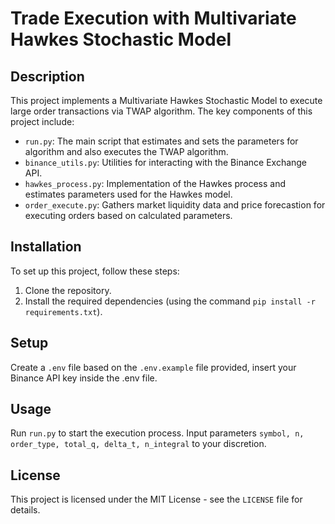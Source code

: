 # Trade Execution with Multivariate Hawkes Stochastic Model

## Description
This project implements a Multivariate Hawkes Stochastic Model to execute large order transactions via TWAP algorithm. The key components of this project include:

- `run.py`: The main script that estimates and sets the parameters for algorithm and also executes the TWAP algorithm.
- `binance_utils.py`: Utilities for interacting with the Binance Exchange API.
- `hawkes_process.py`: Implementation of the Hawkes process and estimates parameters used for the Hawkes model.
- `order_execute.py`: Gathers market liquidity data and price forecastion for executing orders based on calculated parameters.

## Installation
To set up this project, follow these steps:
1. Clone the repository.
2. Install the required dependencies (using the command `pip install -r requirements.txt`).

## Setup
Create a `.env` file based on the `.env.example` file provided, insert your Binance API key inside the .env file.

## Usage
Run `run.py` to start the execution process. Input parameters `symbol, n, order_type, total_q, delta_t, n_integral` to your discretion.

## License
This project is licensed under the MIT License - see the `LICENSE` file for details.
